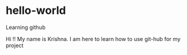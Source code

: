 # hello-world
Learning github


Hi !! My name is Krishna. I am here to learn how to use git-hub for my project
